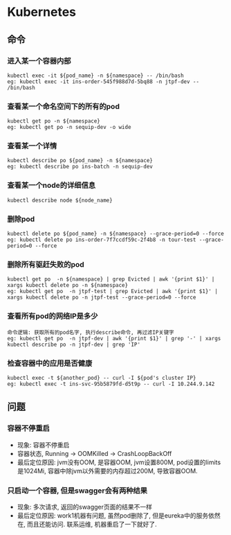 # Kubernetes
## 命令 
### 进入某一个容器内部
```
kubectl exec -it ${pod_name} -n ${namespace} -- /bin/bash
eg: kubectl exec -it ins-order-545f988d7d-5bq88 -n jtpf-dev -- /bin/bash
```
### 查看某一个命名空间下的所有的pod
```
kubectl get po -n ${namespace}
eg: kubectl get po -n sequip-dev -o wide
```

### 查看某一个详情
```
kubectl describe po ${pod_name} -n ${namespace}
eg: kubectl describe po ins-batch -n sequip-dev
```
### 查看某一个node的详细信息
```
kubectl describe node ${node_name}
```

### 删除pod
```
kubectl delete po ${pod_name} -n ${namespace} --grace-period=0 --force
eg: kubectl delete po ins-order-7f7ccdf59c-2f4b8 -n tour-test --grace-period=0 --force
```

### 删除所有驱赶失败的pod
```
kubectl get po  -n ${namespace} | grep Evicted | awk '{print $1}' | xargs kubectl delete po -n ${namespace}
eg: kubectl get po  -n jtpf-test | grep Evicted | awk '{print $1}' | xargs kubectl delete po -n jtpf-test --grace-period=0 --force
```

### 查看所有pod的网络IP是多少
```
命令逻辑: 获取所有的pod名字, 执行describe命令, 再过滤IP关键字
eg: kubectl get po  -n jtpf-dev | awk '{print $1}' | grep '-' | xargs kubectl describe po -n jtpf-dev | grep 'IP'
```

### 检查容器中的应用是否健康
```
kubectl exec -t ${another_pod} -- curl -I ${pod's cluster IP}
eg: kubectl exec -t ins-svc-95b5879fd-d5t9p -- curl -I 10.244.9.142
```


## 问题
### 容器不停重启
- 现象: 容器不停重启 
- 容器状态, Running -> OOMKilled -> CrashLoopBackOff
- 最后定位原因: jvm没有OOM, 是容器OOM, jvm设置800M, pod设置的limits是1024Mi, 容器中除jvm以外需要的内存超过200M, 导致容器OOM.

### 只启动一个容器, 但是swagger会有两种结果
- 现象: 多次请求, 返回的swagger页面的结果不一样
- 最后定位原因: work1机器有问题, 虽然pod删除了, 但是eureka中的服务依然在, 而且还能访问. 联系运维, 机器重启了一下就好了. 